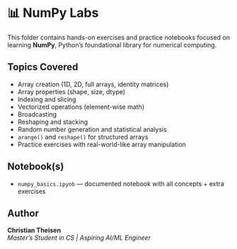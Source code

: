 # 📊 NumPy Labs

This folder contains hands-on exercises and practice notebooks focused on learning **NumPy**, Python’s foundational library for numerical computing.

## Topics Covered

- Array creation (1D, 2D, full arrays, identity matrices)
- Array properties (shape, size, dtype)
- Indexing and slicing
- Vectorized operations (element-wise math)
- Broadcasting
- Reshaping and stacking
- Random number generation and statistical analysis
- `arange()` and `reshape()` for structured arrays
- Practice exercises with real-world-like array manipulation

## Notebook(s)

- `numpy_basics.ipynb` — documented notebook with all concepts + extra exercises

## Author

**Christian Theisen**  
*Master’s Student in CS | Aspiring AI/ML Engineer*
